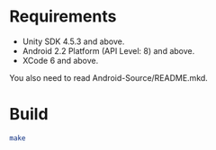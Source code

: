 # Requirements

  * Unity SDK 4.5.3 and above.
  * Android 2.2 Platform (API Level: 8) and above.
  * XCode 6 and above.

You also need to read Android-Source/README.mkd.

# Build

```sh
make
```
